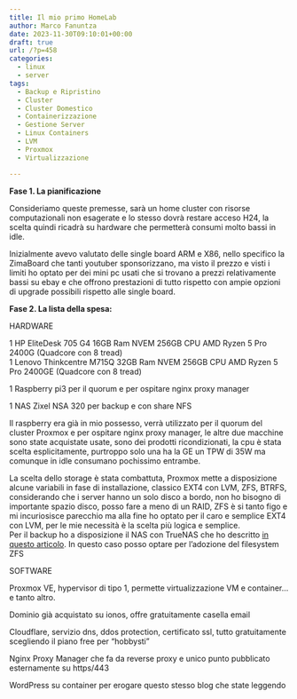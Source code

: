```yaml
---
title: Il mio primo HomeLab
author: Marco Fanuntza
date: 2023-11-30T09:10:01+00:00
draft: true
url: /?p=458
categories:
  - linux
  - server
tags:
  - Backup e Ripristino
  - Cluster
  - Cluster Domestico
  - Containerizzazione
  - Gestione Server
  - Linux Containers
  - LVM
  - Proxmox
  - Virtualizzazione

---
```

**Fase 1. La pianificazione**


Consideriamo queste premesse, sarà un home cluster con risorse computazionali non esagerate e lo stesso dovrà restare acceso H24, la scelta quindi ricadrà su hardware che permetterà consumi molto bassi in idle.

Inizialmente avevo valutato delle single board ARM e X86, nello specifico la ZimaBoard che tanti youtuber sponsorizzano, ma visto il prezzo e visti i limiti ho optato per dei mini pc usati che si trovano a prezzi relativamente bassi su ebay e che offrono prestazioni di tutto rispetto con ampie opzioni di upgrade possibili rispetto alle single board.



**Fase 2. La lista della spesa:**

HARDWARE

1 HP EliteDesk 705 G4 16GB Ram NVEM 256GB CPU AMD Ryzen 5 Pro 2400G (Quadcore con 8 tread)  
1 Lenovo Thinkcentre M715Q 32GB Ram NVEM 256GB CPU AMD Ryzen 5 Pro 2400GE (Quadcore con 8 tread)

1 Raspberry pi3 per il quorum e per ospitare nginx proxy manager

1 NAS Zixel NSA 320 per backup e con share NFS

Il raspberry era già in mio possesso, verrà utilizzato per il quorum del cluster Proxmox e per ospitare nginx proxy manager, le altre due macchine sono state acquistate usate, sono dei prodotti ricondizionati, la cpu è stata scelta esplicitamente, purtroppo solo una ha la GE un TPW di 35W ma comunque in idle consumano pochissimo entrambe.

La scelta dello storage è stata combattuta, Proxmox mette a disposizione alcune variabili in fase di installazione, classico EXT4 con LVM, ZFS, BTRFS, considerando che i server hanno un solo disco a bordo, non ho bisogno di importante spazio disco, posso fare a meno di un RAID, ZFS è si tanto figo e mi incuriosisce parecchio ma alla fine ho optato per il caro e semplice EXT4 con LVM, per le mie necessità è la scelta più logica e semplice.  
Per il backup ho a disposizione il NAS con TrueNAS che ho descritto <a href="https://marcofanuntza.it/2024/01/01/il-mio-nuovo-nas-con-truenas/" target="_blank" rel="noopener" title="">in questo articolo</a>. In questo caso posso optare per l&#8217;adozione del filesystem ZFS



SOFTWARE

Proxmox VE, hypervisor di tipo 1, permette virtualizzazione VM e container… e tanto altro.

Dominio già acquistato su ionos, offre gratuitamente casella email

Cloudflare, servizio dns, ddos protection, certificato ssl, tutto gratuitamente scegliendo il piano free per &#8220;hobbysti&#8221;

Nginx Proxy Manager che fa da reverse proxy e unico punto pubblicato esternamente su https/443

WordPress su container per erogare questo stesso blog che state leggendo
